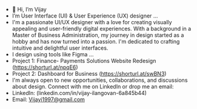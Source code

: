 - 👋 Hi, I’m Vijay
- I’m User Interface (UI) & User Experience (UX) designer ...
- I'm a passionate UI/UX designer with a love for creating visually appealing and user-friendly digital experiences. With a background in a Master of Business Administration, my journey in design started as a hobby and has now turned into a passion. I'm dedicated to crafting intuitive and delightful user interfaces.
- I design using tools like Figma ...
- Project 1: Finance- Payments Solutions Website Redesign (https://shorturl.at/npqE6)
- Project 2: Dashboard for Business (https://shorturl.at/swBN3)
- I'm always open to new opportunities, collaborations, and discussions about design. Connect with me on LinkedIn or drop me an email:
- LinkedIn: (linkedin.com/in/vijay-ilangovan-6a845b44)
- Email: [Vijayi1997@gmail.com](mailto:your.email@example.com)
